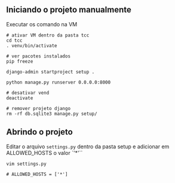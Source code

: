 

## Iniciando o projeto manualmente

Executar os comando na VM

```shell
# ativar VM dentro da pasta tcc
cd tcc
. venv/bin/activate

# ver pacotes instalados
pip freeze

django-admin startproject setup .

python manage.py runserver 0.0.0.0:8000

# desativar vend
deactivate

# remover projeto django
rm -rf db.sqlite3 manage.py setup/
```

## Abrindo o projeto

Editar o arquivo `settings.py` dentro da pasta setup e adicionar em ALLOWED_HOSTS o valor `'*'``

```shell
vim settings.py

# ALLOWED_HOSTS = ['*']
```